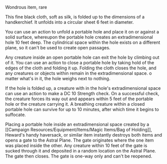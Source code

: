 Wondrous item, rare 

This fine black cloth, soft as silk, is folded up to the dimensions of a handkerchief. It unfolds into a circular sheet 6 feet in diameter. 

You can use an action to unfold a portable hole and place it on or against a solid surface, whereupon the portable hole creates an extradimensional hole 10 feet deep. The cylindrical space within the hole exists on a different plane, so it can't be used to create open passages.

Any creature inside an open portable hole can exit the hole by climbing out of it. You can use an action to close a portable hole by taking hold of the edges of the cloth and folding it up. Folding the cloth closes the hole, and any creatures or objects within remain in the extradimensional space. o matter what's in it, the hole weighs next to nothing. 

If the hole is folded up, a creature with in the hole's extradimensional space can use an action to make a DC 10 Strength check. On a successful check, the creature forces its way out and appears within 5 feet of the portable hole or the creature carrying it. A breathing creature within a closed portable hole can survive for up to 10 minutes, after which time it begins to suffocate. 

Placing a portable hole inside an extradimensional space created by a [[Campaign Resources/Equipment/Items/Magic Items/Bag of Holding]], Heward's handy haversack, or similar item instantly destroys both items and opens a gate to the Astral Plane. The gate originates where the one item was placed inside the other. Any creature within 10 feet of the gate is sucked through it and deposited in a random location on the Astral Plane. The gate then closes. The gate is one-way only and can't be reopened.